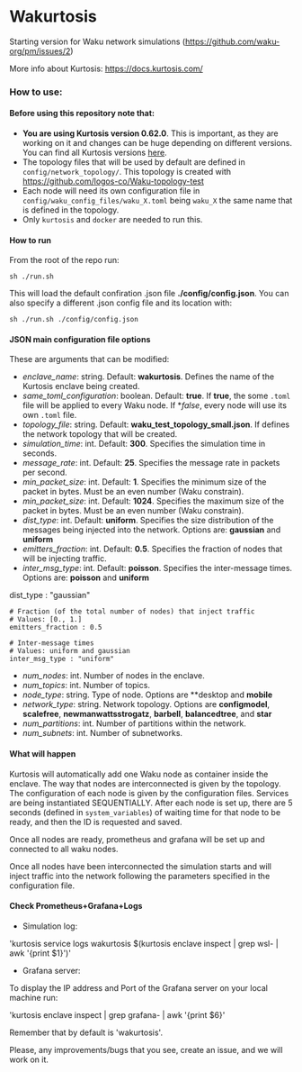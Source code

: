 Wakurtosis
=====================

Starting version for Waku network simulations (https://github.com/waku-org/pm/issues/2)

More info about Kurtosis: https://docs.kurtosis.com/

### How to use:

#### Before using this repository note that: 

- **You are using Kurtosis version 0.62.0**. This is important, as they are working on it and changes can be huge depending on different versions. You can find all Kurtosis versions [here](https://github.com/kurtosis-tech/kurtosis-cli-release-artifacts/releases).
- The topology files that will be used by default are defined in `config/network_topology/`. This topology is created with https://github.com/logos-co/Waku-topology-test
- Each node will need its own configuration file in `config/waku_config_files/waku_X.toml` being `waku_X` the same name that is defined in the topology.
- Only `kurtosis` and `docker` are needed to run this.

#### How to run

From the root of the repo run:

`sh ./run.sh` 

This will load the default confiration .json file **./config/config.json**. You can also specify a different .json config file and its location with:

`sh ./run.sh ./config/config.json`

#### JSON main configuration file options

These are arguments that can be modified:

- _enclave_name_: string. Default: **wakurtosis**. Defines the name of the Kurtosis enclave being created.
- _same_toml_configuration_: boolean. Default: **true**. If **true**, the some `.toml` file will be applied to every Waku node. If **false*, every node will use its own `.toml` file.
- _topology_file_: string. Default: **waku_test_topology_small.json**. If defines the network topology that will be created.
- _simulation_time_: int. Default: **300**. Specifies the simulation time in seconds.
- _message_rate_: int. Default: **25**. Specifies the message rate in packets per second.
- _min_packet_size_: int. Default: **1**. Specifies the minimum size of the packet in bytes. Must be an even number (Waku constrain).
- _min_packet_size_: int. Default: **1024**. Specifies the maximum size of the packet in bytes. Must be an even number (Waku constrain).
- _dist_type_: int. Default: **uniform**. Specifies the size distribution of the messages being injected into the network. Options are: **gaussian** and **uniform**
- _emitters_fraction_: int. Default: **0.5**. Specifies the fraction of nodes that will be injecting traffic.
- _inter_msg_type_: int. Default: **poisson**. Specifies the inter-message times. Options are: **poisson** and **uniform**

dist_type : "gaussian"

    # Fraction (of the total number of nodes) that inject traffic
    # Values: [0., 1.]
    emitters_fraction : 0.5

    # Inter-message times
    # Values: uniform and gaussian
    inter_msg_type : "uniform"

- _num_nodes_: int. Number of nodes in the enclave.
- _num_topics_: int. Number of topics.
- _node_type_: string. Type of node. Options are **desktop and **mobile**
- _network_type_: string. Network topology. Options are **configmodel**, **scalefree**, **newmanwattsstrogatz**, **barbell**, **balancedtree**, and **star**
- _num_partitions_: int. Number of partitions within the network.
- _num_subnets_: int. Number of subnetworks.

#### What will happen

Kurtosis will automatically add one Waku node as container inside the enclave. The way that nodes are interconnected is given by the topology.
The configuration of each node is given by the configuration files. Services are being instantiated SEQUENTIALLY. After each node is set up,
there are 5 seconds (defined in `system_variables`) of waiting time for that node to be ready, and then the ID is requested and saved.

Once all nodes are ready, prometheus and grafana will be set up and connected to all waku nodes.

Once all nodes have been interconnected the simulation starts and will inject traffic into the network following the parameters specified in the configuration file.

#### Check Prometheus+Grafana+Logs

- Simulation log:

'kurtosis service logs wakurtosis $(kurtosis enclave inspect <enclave-name> | grep wsl- | awk '{print $1}')'

- Grafana server:

To display the IP address and Port of the Grafana server on your local machine run:

'kurtosis enclave inspect <enclave-name> | grep grafana- | awk '{print $6}'

Remember that by default <enclave-name> is 'wakurtosis'.

Please, any improvements/bugs that you see, create an issue, and we will work on it.

